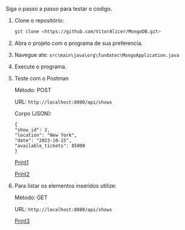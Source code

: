 Siga o passo a passo para testar o codigo.

1. Clone o repositório:
    ```bash
    git clone <https://github.com/VitorAlicer/MongoDB.git>
    ```
2. Abra o projeto com o programa de sua preferencia.
3. Navegue ate:
```src\main\java\org\fundatec\MongoApplication.java ```
4. Execute o programa.
5. Teste com o Postman

   Método: POST

   URL: ```http://localhost:8080/api/shows```
   
    Corpo (JSON):
    ```
   {
   "show_id": 2,
   "location": "New York",
   "date": "2023-10-15",
   "available_tickets": 85000
   } 
    ```
   [Print1](imagens/Inserir1.PNG)
   
   [Print2](imagens/Inserir2.PNG)
6. Para listar os elementos inseridos utilize:

   Método: GET

   URL: ```http://localhost:8080/api/shows```

   [Print3](imagens/Listar.PNG)
